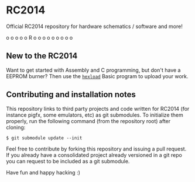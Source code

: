 # RC2014

Official RC2014 repository for hardware schematics / software and more!

o o o o o R o o o o o o o o o 

## New to the RC2014

Want to get started with Assembly and C programming, but don't have a EEPROM burner?
Then use the [`hexload`](https://github.com/RC2014Z80/RC2014/tree/master/BASIC-Programs/hexload) Basic program to upload your work.

## Contributing and installation notes

This repository links to third party projects and code written for RC2014 (for instance pigfx, some emulators, etc) as git submodules.
To initialize them properly, run the following command (from the repository root) after cloning:

```
$ git submodule update --init
```

Feel free to contribute by forking this repository and issuing a pull request. If you already have a consolidated project already versioned in a git repo you can request to be included as a git submodule.

Have fun and happy hacking :)
